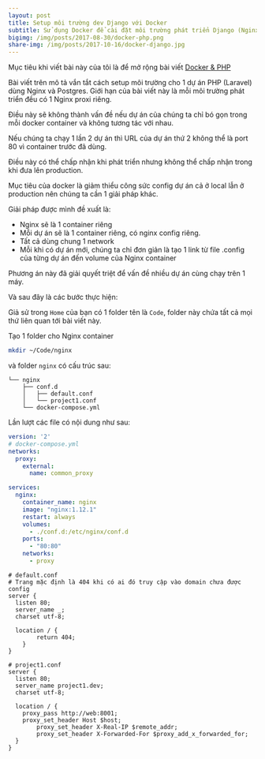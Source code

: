 ```yaml
---
layout: post
title: Setup môi trường dev Django với Docker
subtitle: Sử dụng Docker để cài đặt môi trường phát triển Django (Nginx, Python, Django, PostgreSQL)
bigimg: /img/posts/2017-08-30/docker-php.png
share-img: /img/posts/2017-10-16/docker-django.jpg
---
```


Mục tiêu khi viết bài này của tôi là để mở rộng bài viết [Docker & PHP](/2017-08-30-su-dung-docker-cai-dat-moi-truong-phat-trien-php-laravel/)

Bài viết trên mô tả vắn tắt cách setup môi trường cho 1 dự án PHP (Laravel) dùng Nginx và Postgres. Giới hạn của bài viết này là mỗi môi trường phát triển đều có 1 Nginx proxi riêng.

Điều này sẽ không thành vấn đề nếu dự án của chúng ta chỉ bó gọn trong mỗi docker container và không tương tác với nhau.

Nếu chúng ta chạy 1 lần 2 dự án thì URL của dự án thứ 2 không thể là port 80 vì container trước đã dùng.

Điều này có thể chấp nhận khi phát triển nhưng không thể chấp nhận trong khi đưa lên production.

Mục tiêu của docker là giảm thiểu công sức config dự án cả ở local lẫn ở production nên chúng ta cần 1 giải pháp khác.

Giải pháp được mình đề xuất là:
 - Nginx sẽ là 1 container riêng
 - Mỗi dự án sẽ là 1 container riêng, có nginx config riêng.
 - Tất cả dùng chung 1 network
 - Mỗi khi có dự án mới, chúng ta chỉ đơn giản là tạo 1 link từ file .config của từng dự án đến volume của Nginx container

Phương án này đã giải quyết triệt để vấn đề nhiều dự án cùng chạy trên 1 máy.

Và sau đây là các bước thực hiện:

Giả sử trong `Home` của bạn có 1 folder tên là `Code`, folder này chứa tất cả mọi thứ liên quan tới bài viết này.

Tạo 1 folder cho Nginx container

```bash
mkdir ~/Code/nginx
```

và folder `nginx` có cấu trúc sau:

```
└── nginx
    ├── conf.d
    │   ├── default.conf
    │   └── project1.conf
    └── docker-compose.yml
```

Lần lượt các file có nội dung như sau:

```YAML
version: '2'
# docker-compose.yml
networks:
  proxy:
    external:
      name: common_proxy

services:
  nginx:
    container_name: nginx
    image: "nginx:1.12.1"
    restart: always
    volumes:
      - ./conf.d:/etc/nginx/conf.d
    ports:
      - "80:80"
    networks:
      - proxy
```

```
# default.conf
# Trang mặc định là 404 khi có ai đó truy cập vào domain chưa được config
server {
  listen 80;
  server_name _;
  charset utf-8;

  location / {
        return 404;
    }
}
```

```
# project1.conf
server {
  listen 80;
  server_name project1.dev;
  charset utf-8;

  location / {
    proxy_pass http://web:8001;
    proxy_set_header Host $host;
        proxy_set_header X-Real-IP $remote_addr;
        proxy_set_header X-Forwarded-For $proxy_add_x_forwarded_for;
  }
}
```
